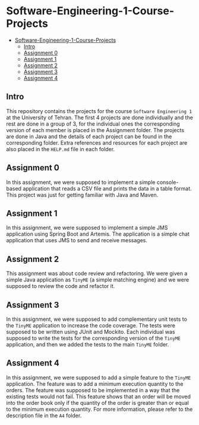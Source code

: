 # Software-Engineering-1-Course-Projects

- [Software-Engineering-1-Course-Projects](#software-engineering-1-course-projects)
  - [Intro](#intro)
  - [Assignment 0](#assignment-0)
  - [Assignment 1](#assignment-1)
  - [Assignment 2](#assignment-2)
  - [Assignment 3](#assignment-3)
  - [Assignment 4](#assignment-4)

## Intro

This repository contains the projects for the course `Software Engineering 1` at the University of Tehran. The first 4 projects are done individually and the rest are done in a group of 3, for the individual ones the corresponding version of each member is placed in the Assignment folder. The projects are done in Java and the details of each project can be found in the corresponding folder. Extra references and resources for each project are also placed in the `HELP.md` file in each folder.

## Assignment 0

In this assignment, we were supposed to implement a simple console-based application that reads a CSV file and prints the data in a table format. This project was just for getting familiar with Java and Maven.

## Assignment 1

In this assignment, we were supposed to implement a simple JMS application using Spring Boot and Artemis. The application is a simple chat application that uses JMS to send and receive messages.

## Assignment 2

This assignment was about code review and refactoring. We were given a simple Java application as `TinyME` (a simple matching engine) and we were supposed to review the code and refactor it.

## Assignment 3

In this assignment, we were supposed to add complementary unit tests to the `TinyME` application to increase the code coverage. The tests were supposed to be written using JUnit and Mockito. Each individual was supposed to write the tests for the corresponding version of the `TinyME` application, and then we added the tests to the main `TinyME` folder.

## Assignment 4

In this assignment, we were supposed to add a simple feature to the `TinyME` application. The feature was to add a minimum execution quantity to the orders. The feature was supposed to be implemented in a way that the existing tests would not fail. This feature shows that an order will be moved into the order book only if the quantity of the order is greater than or equal to the minimum execution quantity. For more information, please refer to the description file in the `A4` folder.
